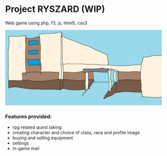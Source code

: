 # Project RYSZARD (WIP)

Web game using php, f3, js, html5, css3

![concept art of the game](ui/images/ezn.png)

### Features provided:
- rpg related quest taking
- creating character and choice of class, race and profile image
- buying and selling equipment
- settings
- in-game mail



